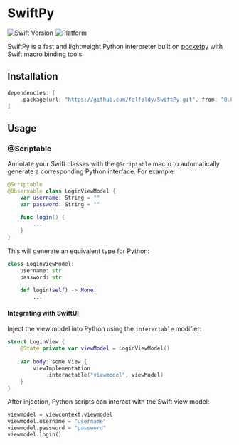 # SwiftPy

![Swift Version](https://img.shields.io/badge/Swift-6.0-orange.svg)
![Platform](https://img.shields.io/badge/platform-iOS%20%7C%20macOS%20%7C%20visionOS-blue.svg)

SwiftPy is a fast and lightweight Python interpreter built on [pocketpy](https://github.com/pocketpy/pocketpy) with Swift macro binding tools.

## Installation

```swift
dependencies: [
    .package(url: "https://github.com/felfoldy/SwiftPy.git", from: "0.8.0")
]
```

## Usage

### @Scriptable

Annotate your Swift classes with the `@Scriptable` macro to automatically generate a corresponding Python interface. For example:

```swift
@Scriptable
@Observable class LoginViewModel {
    var username: String = ""
    var password: String = ""
    
    func login() {
        ...
    }
}
```

This will generate an equivalent type for Python:
```py
class LoginViewModel:
    username: str
    password: str
    
    def login(self) -> None:
        ...
```

#### Integrating with SwiftUI

Inject the view model into Python using the `interactable` modifier:
```swift
struct LoginView {
    @State private var viewModel = LoginViewModel()
    
    var body: some View {
        viewImplementation
            .interactable("viewmodel", viewModel)
    }
}
```

After injection, Python scripts can interact with the Swift view model:
```py
viewmodel = viewcontext.viewmodel
viewmodel.username = "username"
viewmodel.password = "password"
viewmodel.login()
```
